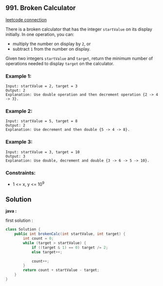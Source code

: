 ## 991. Broken Calculator

[leetcode connection](https://leetcode.com/problems/broken-calculator/)

There is a broken calculator that has the integer `startValue` on its display initially. In one operation, you can:

* multiply the number on display by `2`, or
* subtract `1` from the number on display.

Given two integers `startValue` and `target`, return the minimum number of operations needed to display `target` on the calculator.

### Example 1:
```
Input: startValue = 2, target = 3
Output: 2
Explanation: Use double operation and then decrement operation {2 -> 4 -> 3}.
```

### Example 2:
```
Input: startValue = 5, target = 8
Output: 2
Explanation: Use decrement and then double {5 -> 4 -> 8}.
```

### Example 3:
```
Input: startValue = 3, target = 10
Output: 3
Explanation: Use double, decrement and double {3 -> 6 -> 5 -> 10}.
```

### Constraints:

* 1 <= x, y <= 10<sup>9</sup>

## Solution

**java :**

first solution :
```java
class Solution {
    public int brokenCalc(int startValue, int target) {
        int count = 0;
        while (target > startValue) {
            if ((target & 1) == 0) target /= 2;
            else target++;
            
            count++;
        }
        return count + startValue - target;
    }
}
```